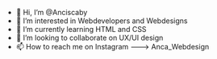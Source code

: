 - 👋 Hi, I’m @Anciscaby
- 👀 I’m interested in Webdevelopers and Webdesigns 
- 🌱 I’m currently learning HTML and CSS 
- 💞️ I’m looking to collaborate on UX/UI design
- 📫 How to reach me on Instagram --->  Anca_Webdesign

<!---
🌐 I'm passionate about web design, and I believe it's the path where I truly belong. Web design is not just a job for me; it's my calling. I'm dedicated to creating websites that are not only visually stunning but also user-friendly and efficient.

🚀 My mission is to make the web a better place, one website at a time. I love the challenge of turning ideas into beautifully crafted digital experiences. Whether it's improving user interfaces, optimizing user experiences, or experimenting with innovative design trends, I'm always up for the task.

💡 I constantly seek inspiration from the ever-evolving world of web design, and I'm committed to staying at the forefront of the industry. Here on GitHub, you'll find a collection of my projects and contributions that reflect my journey in the world of web design.

🔨 Let's collaborate, learn, and build the future of the web together. Feel free to explore my work, ask questions, or just say hello. I'm excited to connect with fellow web enthusiasts and work towards making the web a more beautiful and user-friendly place for everyone.

🌟 Join me on this exciting journey, and together, we can create digital magic!

Happy coding my friends! 🚀  #ancawebuje
--->
